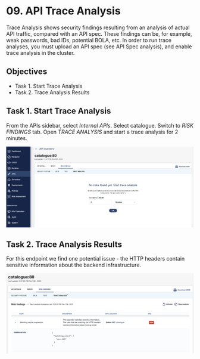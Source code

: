 # 09. API Trace Analysis

Trace Analysis shows security findings resulting from an analysis of actual API traffic, compared with an API spec. These findings can be, for example, weak passwords, bad IDs, potential BOLA, etc.
In order to run trace analyses, you must upload an API spec (see API Spec analysis), and enable trace analysis in the cluster.

## Objectives

- Task 1. Start Trace Analysis
- Task 2. Trace Analysis Results

## Task 1. Start Trace Analysis

From the APIs sidebar, select *Internal APIs*.
Select catalogue. Switch to *RISK FINDINGS* tab.
Open *TRACE ANALYSIS*  and start a trace analysis for 2 minutes.

![](./images/Screenshot%202023-02-13%20at%2015.18.06.png)

## Task 2. Trace Analysis Results

For this endpoint we find one potential issue - the HTTP headers contain sensitive information about the backend infrastructure.

![](./images/Screenshot%202023-02-13%20at%2015.20.12.png)